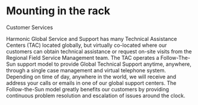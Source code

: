 # Mounting in the rack

Customer Services

Harmonic Global Service and Support has many Technical Assistance Centers (TAC) located globally, but virtually co-located where our customers can obtain technical assistance or request on-site visits from the Regional Field Service Management team. The TAC operates a Follow-The-Sun support model to provide Global Technical Support anytime, anywhere, through a single case management and virtual telephone system. Depending on time of day, anywhere in the world, we will receive and address your calls or emails in one of our global support centers. The Follow-the-Sun model greatly benefits our customers by providing continuous problem resolution and escalation of issues around the clock.
